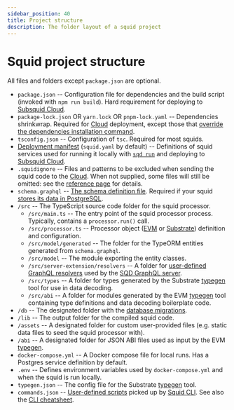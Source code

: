 ```yaml
---
sidebar_position: 40
title: Project structure
description: The folder layout of a squid project
---
```


# Squid project structure

All files and folders except `package.json` are optional.

- `package.json` -- Configuration file for dependencies and the build script (invoked with `npm run build`). Hard requirement for deploying to [Subsquid Cloud](/cloud).
- `package-lock.json` OR `yarn.lock` OR `pnpm-lock.yaml` -- Dependencies shrinkwrap. Required for [Cloud](/cloud) deployment, except those that [override the dependencies installation command](/cloud/reference/manifest/#cmd).
- `tsconfig.json` -- Configuration of `tsc`. Required for most squids.
- [Deployment manifest](/cloud/reference/manifest) (`squid.yaml` by default) -- Definitions of squid services used for running it locally with [`sqd run`](/squid-cli/run) and deploying to [Subsquid Cloud](/cloud).
- `.squidignore` -- Files and patterns to be excluded when sending the squid code to the [Cloud](/cloud). When not supplied, some files will still be omitted: see the [reference page](/cloud/reference/squidignore) for details.
- `schema.graphql` -- [The schema definition file](/sdk/reference/schema-file). Required if your squid [stores its data in PostgreSQL](/sdk/resources/persisting-data/typeorm).
- `/src` -- The TypeScript source code folder for the squid processor.
   + `/src/main.ts` -- The entry point of the squid processor process. Typically, contains a `processor.run()` call.
   + `/src/processor.ts` -- Processor object ([EVM](/sdk/reference/processors/evm-batch) or [Substrate](/sdk/reference/processors/substrate-batch)) definition and configuration.
   + `/src/model/generated` -- The folder for the TypeORM entities generated from `schema.graphql`.
   + `/src/model` -- The module exporting the entity classes.
   + `/src/server-extension/resolvers` -- A folder for [user-defined GraphQL resolvers](/sdk/reference/openreader-server/configuration/custom-resolvers) used by the [SQD GraphQL server](/sdk/reference/openreader-server).
   + `/src/types` -- A folder for types generated by the Substrate [typegen](/sdk/resources/tools/typegen/) tool for use in data decoding.
   + `/src/abi` -- A folder for modules generated by the EVM [typegen](/sdk/resources/tools/typegen/) tool containing type definitions and data decoding boilerplate code.
- `/db` -- The designated folder with the [database migrations](/sdk/resources/persisting-data/typeorm).
- `/lib` -- The output folder for the compiled squid code.
- `/assets` -- A designated folder for custom user-provided files (e.g. static data files to seed the squid processor with).
- `/abi` -- A designated folder for JSON ABI files used as input by the EVM [typegen](/sdk/resources/tools/typegen/).
- `docker-compose.yml` -- A Docker compose file for local runs. Has a Postgres service definition by default.
- `.env` -- Defines environment variables used by `docker-compose.yml` and when the squid is run locally.
- `typegen.json` -- The config file for the Substrate [typegen](/sdk/resources/tools/typegen/) tool.
- `commands.json` -- [User-defined scripts](/squid-cli/commands-json) picked up by [Squid CLI](/squid-cli/commands-json). See also the [CLI cheatsheet](/sdk/how-to-start/cli-cheatsheet/).
